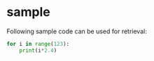 # sample
Following sample code can be used for retrieval:

```python
for i in range(123):
	print(i*2.4)
```
